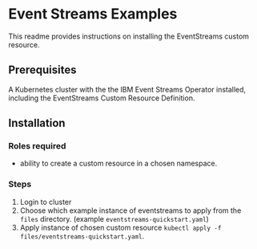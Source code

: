 # Event Streams Examples

This readme provides instructions on installing the EventStreams custom resource.

## Prerequisites

A Kubernetes cluster with the the IBM Event Streams Operator installed, including the EventStreams Custom Resource Definition.

## Installation

### Roles required

- ability to create a custom resource in a chosen namespace.

### Steps

1. Login to cluster
2. Choose which example instance of eventstreams to apply from the `files` directory. (example `eventstreams-quickstart.yaml`)
3. Apply instance of chosen custom resource `kubectl apply -f files/eventstreams-quickstart.yaml`.